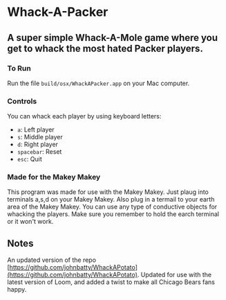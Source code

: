 # Whack-A-Packer
## A super simple Whack-A-Mole game where you get to whack the most hated Packer players.

### To Run
Run the file `build/osx/WhackAPacker.app` on your Mac computer.

### Controls
You can whack each player by using keyboard letters:
* `a`: Left player
* `s`: Middle player
* `d`: Right player
* `spacebar`: Reset
* `esc`: Quit

### Made for the Makey Makey
This program was made for use with the Makey Makey.  Just plaug into terminals a,s,d on your Makey Makey.  Also plug in a termail to your earth area of the Makey Makey.  You can use any type of conductive objects for whacking the players.  Make sure you remember to hold the earch terminal or it won't work.

## Notes
An updated version of the repo [https://github.com/johnbatty/WhackAPotato](https://github.com/johnbatty/WhackAPotato).  Updated for use with the latest version of Loom, and added a twist to make all Chicago Bears fans happy.